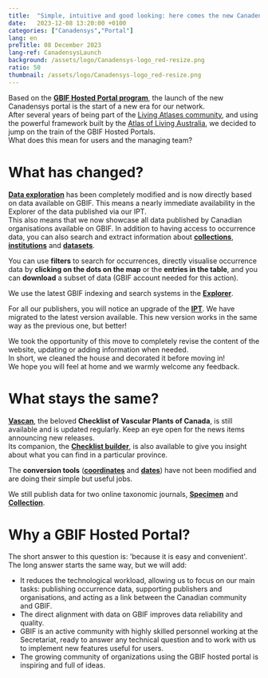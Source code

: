 ```yaml
---
title:  "Simple, intuitive and good looking: here comes the new Canadensys portal!"
date:   2023-12-08 13:20:00 +0100
categories: ["Canadensys","Portal"]
lang: en
preTitle: 08 December 2023
lang-ref: CanadensysLaunch
background: /assets/logo/Canadensys-logo_red-resize.png
ratio: 50
thumbnail: /assets/logo/Canadensys-logo_red-resize.png
---
```



Based on the [**GBIF Hosted Portal program**](https://www.gbif.org/hosted-portals), the launch of the new Canadensys portal is the start of a new era for our network.  
After several years of being part of the [Living Atlases community](https://living-atlases.gbif.org/), and using the powerful framework built by the [Atlas of Living Australia](https://www.ala.org.au/), we decided to jump on the train of the GBIF Hosted Portals.  
What does this mean for users and the managing team?  

# What has changed?

[**Data exploration**](/occurrence/search) has been completely modified and is now directly based on data available on GBIF. This means a nearly immediate availability in the Explorer of the data published via our IPT.  
This also means that we now showcase all data published by Canadian organisations available on GBIF.
In addition to having access to occurrence data, you can also search and extract information about [**collections**](/collection/search), [**institutions**](/institution/search) and [**datasets**](/dataset/search).  

You can use **filters** to search for occurrences, directly visualise occurrence data by **clicking on the dots on the map** or the **entries in the table**, and you can **download** a subset of data (GBIF account needed for this action).

We use the latest GBIF indexing and search systems in the [**Explorer**](/occurrence/search).

For all our publishers, you will notice an upgrade of the [**IPT**](https://data.canadensys.net/ipt/). We have migrated to the latest version available. 
This new version works in the same way as the previous one, but better!  

We took the opportunity of this move to completely revise the content of the website, updating or adding information when needed.  
In short, we cleaned the house and decorated it before moving in!   
We hope you will feel at home and we warmly welcome any feedback.  

# What stays the same?

[**Vascan**](https://data.canadensys.net/vascan/search), the beloved **Checklist of Vascular Plants of Canada**, is still available and is updated regularly. Keep an eye open for the news items announcing new releases.  
Its companion, the [**Checklist builder**](https://data.canadensys.net/vascan/checklist), is also available to give you insight about what you can find in a particular province.  

The **conversion tools** ([**coordinates**](https://data.canadensys.net/tools/coordinates) and [**dates**](https://data.canadensys.net/tools/dates)) have not been modified and are doing their simple but useful jobs.

We still publish data for two online taxonomic journals, [**Specimen**](https://data.canadensys.net/micropublications) and [**Collection**](https://data.canadensys.net/micropublications).

# Why a GBIF Hosted Portal?

The short answer to this question is: 'because it is easy and convenient'.  
The long answer starts the same way, but we will add:
 - It reduces the technological workload, allowing us to focus on our main tasks: publishing occurrence data, supporting publishers and organisations, and acting as a link between the Canadian community and GBIF.
 - The direct alignment with data on GBIF improves data reliability and quality.
 - GBIF is an active community with highly skilled personnel working at the Secretariat, ready to answer any technical question and to work with us to implement new features useful for users.
 - The growing community of organizations using the GBIF hosted portal is inspiring and full of ideas.
